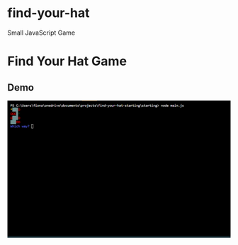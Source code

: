 # find-your-hat
Small JavaScript Game

# Find Your Hat Game

## Demo
![Find Your Hat Demo](mazedemo.gif)
